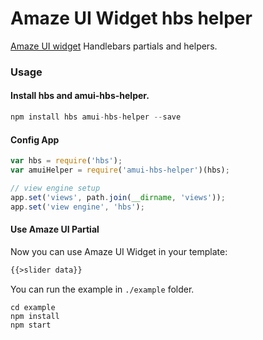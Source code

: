 Amaze UI Widget hbs helper
===============

[Amaze UI widget](http://amazeui.org/widgets) Handlebars partials and helpers.

### Usage
    
#### Install hbs and amui-hbs-helper.

```javascript
npm install hbs amui-hbs-helper --save
```
    
#### Config App
  
```javascript
var hbs = require('hbs');
var amuiHelper = require('amui-hbs-helper')(hbs);

// view engine setup
app.set('views', path.join(__dirname, 'views'));
app.set('view engine', 'hbs');
```

#### Use Amaze UI Partial

Now you can use Amaze UI Widget in your template:

```html
{{>slider data}}
```

You can run the example in `./example` folder.

```
cd example
npm install
npm start
```